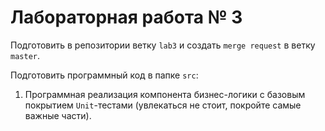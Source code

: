 # Лабораторная работа № 3

Подготовить в репозитории ветку `lab3` и создать `merge request` в ветку `master`.

Подготовить программный код в папке `src`:

1. Программная реализация компонента бизнес-логики c базовым покрытием `Unit`-тестами (увлекаться не стоит, покройте самые важные части).
